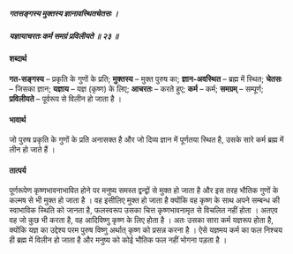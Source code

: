 ##### गतसङ्गस्य मुक्तस्य ज्ञानावस्थितचेतसः ।
##### यज्ञायाचरतः कर्म समग्रं प्रविलीयते ॥ २३ ॥

#### शब्दार्थ

**गत-सङ्गस्य** – प्रकृति के गुणों के प्रति; **मुक्तस्य** – मुक्त पुरुष का; **ज्ञान-अवस्थित** – ब्रह्म में स्थित; **चेतसः** – जिसका ज्ञान; **यज्ञाय** – यज्ञ (कृष्ण) के लिए; **आचरतः** – करते हुए; **कर्म** – कर्म; **समग्रम्** – सम्पूर्ण; **प्रविलीयते** – पूर्वरूप से विलीन हो जाता है ।

#### भावार्थ

जो पुरुष प्रकृति के गुणों के प्रति अनासक्त है और जो दिव्य ज्ञान में पूर्णतया स्थित है, उसके सारे कर्म ब्रह्म में लीन हो जाते हैं ।

#### तात्पर्य

पूर्णरूपेण कृष्णभावनाभावित होने पर मनुष्य समस्त द्वन्द्वों से मुक्त हो जाता है और इस तरह भौतिक गुणों के कल्मष से भी मुक्त हो जाता है । वह इसीलिए मुक्त हो जाता है क्योंकि वह कृष्ण के साथ अपने सम्बन्ध की स्वाभाविक स्थिति को जानता है, फलस्वरूप उसका चित्त कृष्णभावनामृत से विचलित नहीं होता । अतएव वह जो कुछ भी करता है, वह आदिविष्णु कृष्ण के लिए होता है । अतः उसका सारा कर्म यज्ञरूप होता है, क्योंकि यज्ञ का उद्देश्य परम पुरुष विष्णु अर्थात् कृष्ण को प्रसन्न करना है । ऐसे यज्ञमय कर्म का फल निश्चय ही ब्रह्म में विलीन हो जाता है और मनुष्य को कोई भौतिक फल नहीं भोगना पड़ता है ।